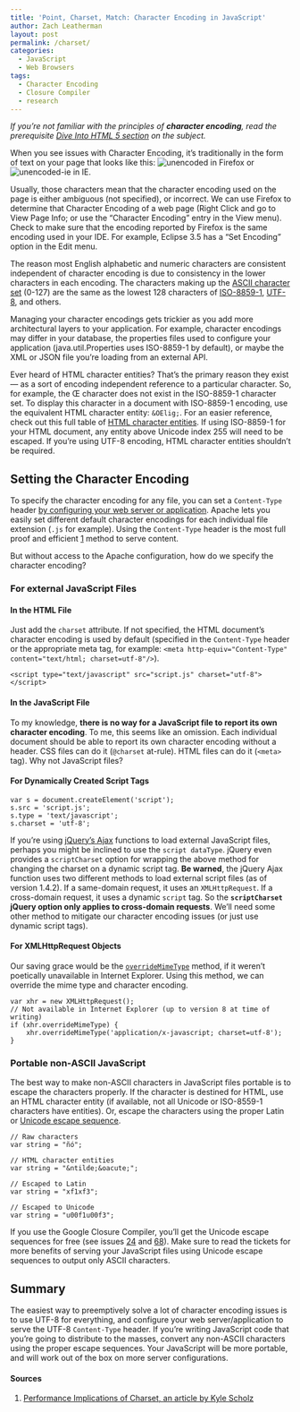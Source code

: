 ```yaml
---
title: 'Point, Charset, Match: Character Encoding in JavaScript'
author: Zach Leatherman
layout: post
permalink: /charset/
categories:
  - JavaScript
  - Web Browsers
tags:
  - Character Encoding
  - Closure Compiler
  - research
---
```


*If you’re not familiar with the principles of **character encoding**, read the prerequisite [Dive Into HTML 5 section][1] on the subject.*

 [1]: http://diveintohtml5.org/semantics.html#encoding

When you see issues with Character Encoding, it’s traditionally in the form of text on your page that looks like this: ![][2] in Firefox or ![][3] in IE.

 [2]: /web/wp-content/uploads/2010/03/unencoded.png "unencoded"
 [3]: /web/wp-content/uploads/2010/03/unencoded-ie.png "unencoded-ie"

Usually, those characters mean that the character encoding used on the page is either ambiguous (not specified), or incorrect. We can use Firefox to determine that Character Encoding of a web page (Right Click and go to View Page Info; or use the “Character Encoding” entry in the View menu). Check to make sure that the encoding reported by Firefox is the same encoding used in your IDE. For example, Eclipse 3.5 has a “Set Encoding” option in the Edit menu.

The reason most English alphabetic and numeric characters are consistent independent of character encoding is due to consistency in the lower characters in each encoding. The characters making up the [ASCII character set][4] (0-127) are the same as the lowest 128 characters of [ISO-8859-1][5], [UTF-8][6], and others.

 [4]: http://www.asciitable.com/
 [5]: http://en.wikipedia.org/wiki/ISO/IEC_8859-1#ISO-8859-1
 [6]: http://www.utf8-chartable.de/

Managing your character encodings gets trickier as you add more architectural layers to your application. For example, character encodings may differ in your database, the properties files used to configure your application (java.util.Properties uses ISO-8859-1 by default), or maybe the XML or JSON file you’re loading from an external API.

Ever heard of HTML character entities? That’s the primary reason they exist — as a sort of encoding independent reference to a particular character. So, for example, the Œ character does not exist in the ISO-8859-1 character set. To display this character in a document with ISO-8859-1 encoding, use the equivalent HTML character entity: `&OElig;`. For an easier reference, check out this full table of [HTML character entities][7]. If using ISO-8859-1 for your HTML document, any entity above Unicode index 255 will need to be escaped. If you’re using UTF-8 encoding, HTML character entities shouldn’t be required.

 [7]: http://en.wikipedia.org/wiki/List_of_XML_and_HTML_character_entity_references

## Setting the Character Encoding

To specify the character encoding for any file, you can set a `Content-Type` header [by configuring your web server or application][8]. Apache lets you easily set different default character encodings for each individual file extension (`.js` for example). Using the `Content-Type` header is the most full proof and efficient [1][9] method to serve content.

 [8]: http://www.w3.org/International/O-HTTP-charset
 [9]: #performance

But without access to the Apache configuration, how do we specify the character encoding?

### For external JavaScript Files

#### In the HTML File

Just add the `charset` attribute. If not specified, the HTML document’s character encoding is used by default (specified in the `Content-Type` header or the appropriate meta tag, for example: `<meta http-equiv="Content-Type" content="text/html; charset=utf-8"/>`).

    <script type="text/javascript" src="script.js" charset="utf-8"></script>

#### In the JavaScript File

To my knowledge, **there is no way for a JavaScript file to report its own character encoding**. To me, this seems like an omission. Each individual document should be able to report its own character encoding without a header. CSS files can do it (`@charset` at-rule). HTML files can do it (`<meta>` tag). Why not JavaScript files?

#### For Dynamically Created Script Tags

    var s = document.createElement('script');
    s.src = 'script.js';
    s.type = 'text/javascript';
    s.charset = 'utf-8';

If you’re using [jQuery’s Ajax][10] functions to load external JavaScript files, perhaps you might be inclined to use the `script dataType`. jQuery even provides a `scriptCharset` option for wrapping the above method for changing the charset on a dynamic script tag. **Be warned**, the jQuery Ajax function uses two different methods to load external script files (as of version 1.4.2). If a same-domain request, it uses an `XMLHttpRequest`. If a cross-domain request, it uses a dynamic `script` tag. So the **`scriptCharset` jQuery option only applies to cross-domain requests**. We’ll need some other method to mitigate our character encoding issues (or just use dynamic script tags).

 [10]: http://api.jquery.com/jQuery.ajax/

#### For XMLHttpRequest Objects

Our saving grace would be the [`overrideMimeType`][11] method, if it weren’t poetically unavailable in Internet Explorer. Using this method, we can override the mime type and character encoding.

 [11]: https://developer.mozilla.org/en/XMLHttpRequest#overrideMimeType()

    var xhr = new XMLHttpRequest();
    // Not available in Internet Explorer (up to version 8 at time of writing)
    if (xhr.overrideMimeType) {
        xhr.overrideMimeType('application/x-javascript; charset=utf-8');
    }

### Portable non-ASCII JavaScript

The best way to make non-ASCII characters in JavaScript files portable is to escape the characters properly. If the character is destined for HTML, use an HTML character entity (if available, not all Unicode or ISO-8559-1 characters have entities). Or, escape the characters using the proper Latin or [Unicode escape sequence][12].

 [12]: https://developer.mozilla.org/en/Core_JavaScript_1.5_Guide/Unicode

    // Raw characters
    var string = "ñó";

    // HTML character entities
    var string = "&ntilde;&oacute;";

    // Escaped to Latin
    var string = "xf1xf3";

    // Escaped to Unicode
    var string = "u00f1u00f3";

If you use the Google Closure Compiler, you’ll get the Unicode escape sequences for free (see issues [24][13] and [68][14]). Make sure to read the tickets for more benefits of serving your JavaScript files using Unicode escape sequences to output only ASCII characters.

 [13]: http://code.google.com/p/closure-compiler/issues/detail?id=24
 [14]: http://code.google.com/p/closure-compiler/issues/detail?id=68

## Summary

The easiest way to preemptively solve a lot of character encoding issues is to use UTF-8 for everything, and configure your web server/application to serve the UTF-8 `Content-Type` header. If you’re writing JavaScript code that you’re going to distribute to the masses, convert any non-ASCII characters using the proper escape sequences. Your JavaScript will be more portable, and will work out of the box on more server configurations.

#### Sources

1.  [Performance Implications of Charset, an article by Kyle Scholz][15]

 [15]: http://www.kylescholz.com/blog/2010/01/performance_implications_of_charset.html
